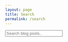 ```yaml
---
layout: page
title: Search
permalink: /search
---
```


<input type="text" id="search-input" placeholder="Search blog posts..">

<ul id="results-container"></ul>

<script src="https://unpkg.com/simple-jekyll-search@latest/dest/simple-jekyll-search.min.js"></script>

<script>
    window.simpleJekyllSearch = new SimpleJekyllSearch({
        searchInput: document.getElementById('search-input'),
        resultsContainer: document.getElementById('results-container'),
        json:'{{ site.baseurl }}/search.json',
        searchResultTemplate: '<li><a href="{url}?query={query}" title="{desc}">{title}</a></li>',
        noResultsText: 'No results found',
        limit: 10
    });
</script>